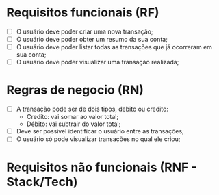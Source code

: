 # Requisitos funcionais (RF)

- [ ] O usuário deve poder criar uma nova transação;
- [ ] O usuário deve poder obter um resumo da sua conta;
- [ ] O usuário deve poder listar todas as transações que já ocorreram em sua conta;
- [ ] O usuário deve poder visualizar uma transação realizada;

# Regras de negocio (RN)

- [ ] A transação pode ser de dois tipos, debito ou credito:
  - Credito: vai somar ao valor total;
  - Débito: vai subtrair do valor total;
- [ ] Deve ser possivel identificar o usuário entre as transações;
- [ ] O usuário só pode visualizar transações no qual ele criou;

# Requisitos não funcionais (RNF - Stack/Tech)
